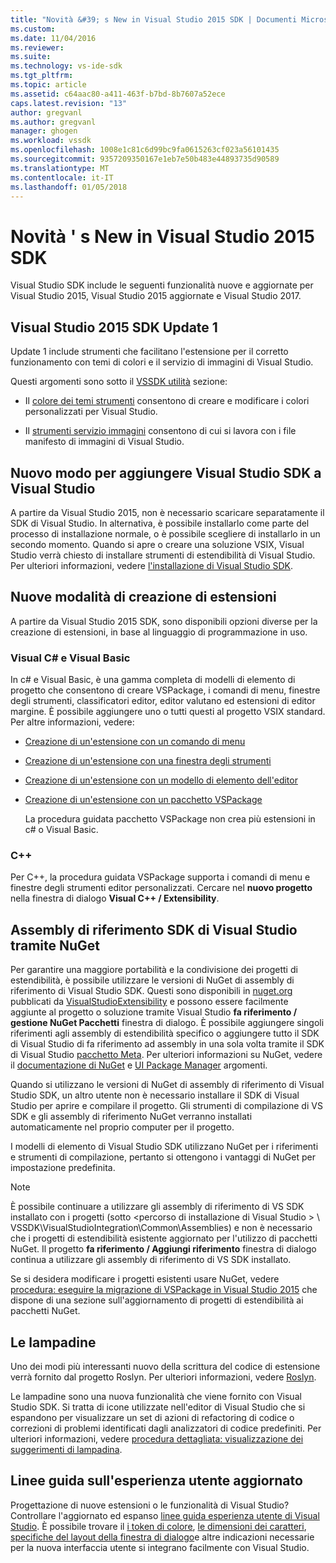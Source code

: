 ```yaml
---
title: "Novità &#39; s New in Visual Studio 2015 SDK | Documenti Microsoft"
ms.custom: 
ms.date: 11/04/2016
ms.reviewer: 
ms.suite: 
ms.technology: vs-ide-sdk
ms.tgt_pltfrm: 
ms.topic: article
ms.assetid: c64aac80-a411-463f-b7bd-8b7607a52ece
caps.latest.revision: "13"
author: gregvanl
ms.author: gregvanl
manager: ghogen
ms.workload: vssdk
ms.openlocfilehash: 1008e1c81c6d99bc9fa0615263cf023a56101435
ms.sourcegitcommit: 9357209350167e1eb7e50b483e44893735d90589
ms.translationtype: MT
ms.contentlocale: it-IT
ms.lasthandoff: 01/05/2018
---
```

# <a name="what39s-new-in-the-visual-studio-2015-sdk"></a>Novità &#39; s New in Visual Studio 2015 SDK
Visual Studio SDK include le seguenti funzionalità nuove e aggiornate per Visual Studio 2015, Visual Studio 2015 aggiornate e Visual Studio 2017.  
  
## <a name="vs-2015-sdk-update-1"></a>Visual Studio 2015 SDK Update 1  
 Update 1 include strumenti che facilitano l'estensione per il corretto funzionamento con temi di colori e il servizio di immagini di Visual Studio.  
  
 Questi argomenti sono sotto il [VSSDK utilità](../extensibility/internals/vssdk-utilities.md) sezione:  
  
-   Il [colore dei temi strumenti](../extensibility/internals/color-theming-tools.md) consentono di creare e modificare i colori personalizzati per Visual Studio.  
  
-   Il [strumenti servizio immagini](../extensibility/internals/image-service-tools.md) consentono di cui si lavora con i file manifesto di immagini di Visual Studio.  
  
## <a name="new-way-to-add-the-visual-studio-sdk-to-visual-studio"></a>Nuovo modo per aggiungere Visual Studio SDK a Visual Studio  
 A partire da Visual Studio 2015, non è necessario scaricare separatamente il SDK di Visual Studio. In alternativa, è possibile installarlo come parte del processo di installazione normale, o è possibile scegliere di installarlo in un secondo momento. Quando si apre o creare una soluzione VSIX, Visual Studio verrà chiesto di installare strumenti di estendibilità di Visual Studio. Per ulteriori informazioni, vedere [l'installazione di Visual Studio SDK](../extensibility/installing-the-visual-studio-sdk.md).  
  
## <a name="new-ways-of-creating-extensions"></a>Nuove modalità di creazione di estensioni  
 A partire da Visual Studio 2015 SDK, sono disponibili opzioni diverse per la creazione di estensioni, in base al linguaggio di programmazione in uso.  
  
### <a name="visual-c-and-visual-basic"></a>Visual C# e Visual Basic  
 In c# e Visual Basic, è una gamma completa di modelli di elemento di progetto che consentono di creare VSPackage, i comandi di menu, finestre degli strumenti, classificatori editor, editor valutano ed estensioni di editor margine. È possibile aggiungere uno o tutti questi al progetto VSIX standard. Per altre informazioni, vedere:  
  
-   [Creazione di un'estensione con un comando di menu](../extensibility/creating-an-extension-with-a-menu-command.md)  
  
-   [Creazione di un'estensione con una finestra degli strumenti](../extensibility/creating-an-extension-with-a-tool-window.md)  
  
-   [Creazione di un'estensione con un modello di elemento dell'editor](../extensibility/creating-an-extension-with-an-editor-item-template.md)  
  
-   [Creazione di un'estensione con un pacchetto VSPackage](../extensibility/creating-an-extension-with-a-vspackage.md)  
  
     La procedura guidata pacchetto VSPackage non crea più estensioni in c# o Visual Basic.  
  
### <a name="c"></a>C++  
 Per C++, la procedura guidata VSPackage supporta i comandi di menu e finestre degli strumenti editor personalizzati. Cercare nel **nuovo progetto** nella finestra di dialogo **Visual C++ / Extensibility**.  
  
## <a name="vs-sdk-reference-assemblies-via-nuget"></a>Assembly di riferimento SDK di Visual Studio tramite NuGet  
 Per garantire una maggiore portabilità e la condivisione dei progetti di estendibilità, è possibile utilizzare le versioni di NuGet di assembly di riferimento di Visual Studio SDK.  Questi sono disponibili in [nuget.org](http://www.nuget.org) pubblicati da [VisualStudioExtensibility](http://www.nuget.org/profiles/VisualStudioExtensibility) e possono essere facilmente aggiunte al progetto o soluzione tramite Visual Studio **fa riferimento / gestione NuGet Pacchetti** finestra di dialogo. È possibile aggiungere singoli riferimenti agli assembly di estendibilità specifico o aggiungere tutto il SDK di Visual Studio di fa riferimento ad assembly in una sola volta tramite il SDK di Visual Studio [pacchetto Meta](http://www.nuget.org/packages/VSSDK_Reference_Assemblies). Per ulteriori informazioni su NuGet, vedere il [documentazione di NuGet](/NuGet) e [UI Package Manager](/NuGet/Tools/Package-Manager-UI) argomenti.  
  
 Quando si utilizzano le versioni di NuGet di assembly di riferimento di Visual Studio SDK, un altro utente non è necessario installare il SDK di Visual Studio per aprire e compilare il progetto.  Gli strumenti di compilazione di VS SDK e gli assembly di riferimento NuGet verranno installati automaticamente nel proprio computer per il progetto.  
  
 I modelli di elemento di Visual Studio SDK utilizzano NuGet per i riferimenti e strumenti di compilazione, pertanto si ottengono i vantaggi di NuGet per impostazione predefinita.  
  
> [!NOTE]
>  È possibile continuare a utilizzare gli assembly di riferimento di VS SDK installato con i progetti (sotto \<percorso di installazione di Visual Studio > \ VSSDK\VisualStudioIntegration\Common\Assemblies) e non è necessario che i progetti di estendibilità esistente aggiornato per l'utilizzo di pacchetti NuGet.  Il progetto **fa riferimento / Aggiungi riferimento** finestra di dialogo continua a utilizzare gli assembly di riferimento di VS SDK installato.  
>   
>  Se si desidera modificare i progetti esistenti usare NuGet, vedere [procedura: eseguire la migrazione di VSPackage in Visual Studio 2015](../extensibility/how-to-migrate-extensibility-projects-to-visual-studio-2015.md) che dispone di una sezione sull'aggiornamento di progetti di estendibilità ai pacchetti NuGet.  
  
## <a name="light-bulbs"></a>Le lampadine  
 Uno dei modi più interessanti nuovo della scrittura del codice di estensione verrà fornito dal progetto Roslyn. Per ulteriori informazioni, vedere [Roslyn](https://github.com/dotnet/Roslyn).  
  
 Le lampadine sono una nuova funzionalità che viene fornito con Visual Studio SDK. Si tratta di icone utilizzate nell'editor di Visual Studio che si espandono per visualizzare un set di azioni di refactoring di codice o correzioni di problemi identificati dagli analizzatori di codice predefiniti. Per ulteriori informazioni, vedere [procedura dettagliata: visualizzazione dei suggerimenti di lampadina](../extensibility/walkthrough-displaying-light-bulb-suggestions.md).  
  
## <a name="updated-user-experience-guidelines"></a>Linee guida sull'esperienza utente aggiornato  
 Progettazione di nuove estensioni o le funzionalità di Visual Studio? Controllare l'aggiornato ed espanso [linee guida esperienza utente di Visual Studio](../extensibility/ux-guidelines/visual-studio-user-experience-guidelines.md).  È possibile trovare il [i token di colore](../extensibility/ux-guidelines/shared-colors-for-visual-studio.md), [le dimensioni dei caratteri](../extensibility/ux-guidelines/fonts-and-formatting-for-visual-studio.md), [specifiche del layout della finestra di dialogo](../extensibility/ux-guidelines/layout-for-visual-studio.md)e altre indicazioni necessarie per la nuova interfaccia utente si integrano facilmente con Visual Studio.